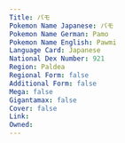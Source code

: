 ```yaml
---
﻿Title: パモ
Pokemon Name Japanese: パモ
Pokemon Name German: Pamo
Pokemon Name English: Pawmi
Language Card: Japanese
National Dex Number: 921
Region: Paldea
Regional Form: false
Additional Form: false
Mega: false
Gigantamax: false
Cover: false
Link: 
Owned: 
---
```

